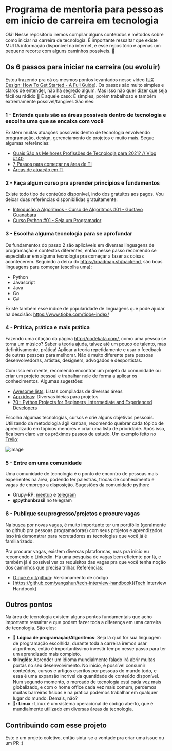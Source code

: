 # Programa de mentoria para pessoas em início de carreira em tecnologia

Olá! Nesse repositório iremos compilar alguns conteúdos e métodos sobre como iniciar na carreira de tecnologia. É importante ressaltar que existe MUITA informação disponível na internet, e esse repositório é apenas um pequeno recorte com alguns caminhos possíveis. 🌈

## Os 6 passos para iniciar na carreira (ou evoluir)

Estou trazendo pra cá os mesmos pontos levantados nesse vídeo ([UX Design: How To Get Started - A Full Guide](https://www.youtube.com/watch?v=t0aCoqXKFOU)). Os passos são muito simples e claros de entender, não há segredo algum. Mas isso não quer dizer que seja fácil ou rádido 😬 É aquele caso: É simples, porém trabalhoso e também extremamente possível/tangível. São eles:

### 1 - Entenda quais são as áreas possíveis dentro de tecnologia e escolha uma que se encaixa com você

Existem muitas atuações possíveis dentro de tecnologia envolvendo programação, design, gerenciamento de projetos e muito mais. Segue algumas referências:
- [Quais São as Melhores Profissões de Tecnologia para 2021? // Vlog #140](https://www.youtube.com/watch?v=AycZPxzTo90&ab_channel=C%C3%B3digoFonteTVC%C3%B3digoFonteTV)
- [7 Passos para começar na área de TI](https://www.youtube.com/watch?v=UfuSVItLKEk&ab_channel=OBrunoGermano)
- [Áreas de atuação em TI](https://www.youtube.com/watch?v=quSLB3dz-OM&ab_channel=CanalTI)

### 2 - Faça algum curso pra aprender princípios e fundamentos

Existe todo tipo de conteúdo disponível, indo dos gratuitos aos pagos. Vou deixar duas referências disponibilidas gratuitamente:
- [Introdução a Algoritmos - Curso de Algoritmos #01 - Gustavo Guanabara](https://www.youtube.com/watch?v=8mei6uVttho&list=PLHz_AreHm4dmSj0MHol_aoNYCSGFqvfXV&ab_channel=CursoemV%C3%ADdeo)
- [Curso Python #01 - Seja um Programador](https://www.youtube.com/watch?v=S9uPNppGsGo&list=PLvE-ZAFRgX8hnECDn1v9HNTI71veL3oW0&ab_channel=CursoemV%C3%ADdeoCursoemV%C3%ADdeoVerificado)

### 3 - Escolha alguma tecnologia para se aprofundar

Os fundamentos do passo 2 são aplicáveis em diversas linguagens de programação e contextos diferentes, então nesse passo recomendo se especializar em alguma tecnologia pra começar a fazer as coisas acontecerem. Seguindo a deixa do https://roadmap.sh/backend, são boas linguagens para começar (escolha uma):
- Python
- Javascript
- Java
- Go
- C#

Existe também esse índice de popularidade de linguagens que pode ajudar na descisão: https://www.tiobe.com/tiobe-index/

### 4 - Prática, prática e mais prática

Fazendo uma citação da página http://codekata.com/, como uma pessoa se torna um músico? Saber a teoria ajuda, talvez até um pouco de talento, mas definitivamente,  prática! Aplicar a teoria repetidamente e usar o feedback de outras pessoas para melhorar. Não é muito diferente para pessoas desenvolvedoras, artistas, designers, advogados e desportistas.

Com isso em mente, recomendo encontrar um projeto da comunidade ou criar um projeto pessoal e trabalhar nele de forma a aplicar os conhecimentos. Algumas sugestões:
- [Awesome lists](https://github.com/topics/awesome): Listas compiladas de diversas áreas
- [App ideas](https://github.com/florinpop17/app-ideas): Diversas ideias para projetos
- [70+ Python Projects for Beginners, Intermediate and Experienced Developers](https://www.theinsaneapp.com/2021/06/list-of-python-projects-with-source-code-and-tutorials.html)

Escolha algumas tecnologias, cursos e crie alguns objetivos pessoais. Utilizando da metodologia ágil kanban, recomendo quebrar cada tópico de aprendizado em tópicos menores e criar uma lista de prioridade. Após isso, fica bem claro ver os próximos passos de estudo. Um exemplo feito no [Trello](https://trello.com/):

![image](https://user-images.githubusercontent.com/9268203/119709584-c0ab6680-be33-11eb-818e-6c22c4fc2bb5.png)

### 5 - Entre em uma comunidade 

Uma comunidade de tecnologia é o ponto de encontro de pessoas mais experientes na área, podendo ter palestras, trocas de conhecimento e vagas de emprego a disposição. Sugestões da comunidade python:
- Grupy-RP: [meetup](https://www.meetup.com/grupy-rp/) e [telegram](https://t.me/joinchat/TC69G3vQgjTlxm6f)
- **@pythonbrasil** no telegram

### 6 - Publique seu progresso/projetos e procure vagas 

Na busca por novas vagas, é muito importante ter um portifólio (geralmente no github pra pessoas programadoras) com seus projetos e aprendizados. Isso irá demonstrar para recrutadores as tecnologias que você já é familiarizado. 

Pra procurar vagas, existem diversas plataformas, mas pra início eu recomendo o Linkedin. Há uma pesquisa de vagas bem eficiente por lá, e também já é possível ver os requisitos das vagas pra que você tenha noção dos caminhos que precisa trilhar. Referências:
- [O que é git/github](https://www.youtube.com/watch?v=ZDo_f3ZibFA&ab_channel=OBrunoGermanoOBrunoGermano): Versionamento de código
- [https://github.com/yangshun/tech-interview-handbook](Tech Interview Handbook)

## Outros pontos

Na área de tecnologia existem alguns pontos fundamentais que acho importante ressaltar e que podem fazer toda a diferença em uma carreira de tecnologia. São eles:

- **🤖 Lógica de programação/Algoritmos**: Seja lá qual for sua linguagem de programação escolhida, durante toda a carreira iremos usar algoritmos, então é importantíssimo investir tempo nesse passo para ter um aprendizado mais completo. 
- **🌐 Inglês**: Aprender um idioma mundialmente falado irá abrir muitas portas no seu desenvolvimento. No início, é possível consumir conteúdos, cursos e artigos escritos por pessoas do mundo todo, e essa é uma expansão incrível da quantidade de conteúdo disponível. Num segundo momento, o mercado de tecnologia está cada vez mais globalizado, e com o home office cada vez mais comum, perdemos muitas barreiras físicas e na prática podemos trabalhar em qualquer lugar do mundo. Demais, não?
- **🐧: Linux** : Linux é um sistema operacional de código aberto, que é mundialmente utilizado em diversas áreas da tecnologia. 

 
## Contribuindo com esse projeto

Este é um projeto coletivo, então sinta-se a vontade pra criar uma issue ou um PR :) 

